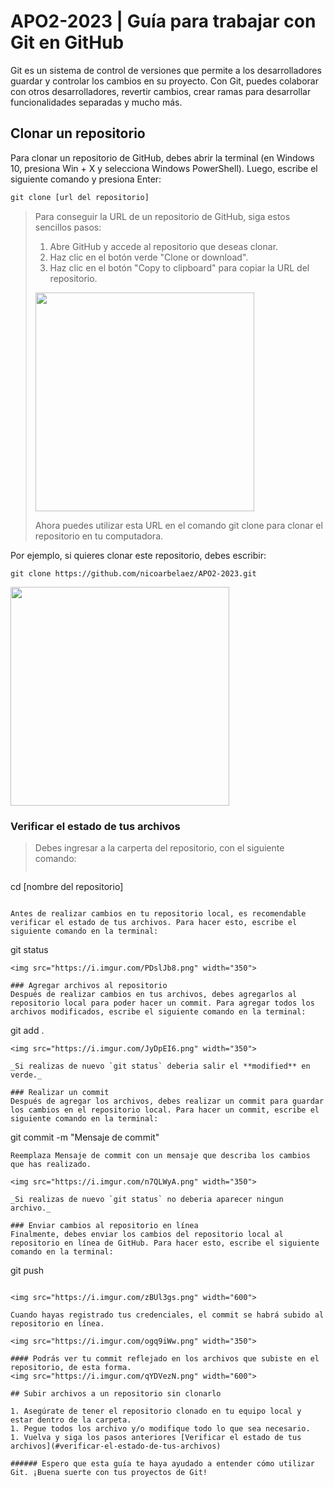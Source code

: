 # APO2-2023 | Guía para trabajar con Git en GitHub
Git es un sistema de control de versiones que permite a los desarrolladores guardar y controlar los cambios en su proyecto. Con Git, puedes colaborar con otros desarrolladores, revertir cambios, crear ramas para desarrollar funcionalidades separadas y mucho más.

## Clonar un repositorio
Para clonar un repositorio de GitHub, debes abrir la terminal (en Windows 10, presiona Win + X y selecciona Windows PowerShell). Luego, escribe el siguiente comando y presiona Enter:

```cmd
git clone [url del repositorio]
```

>Para conseguir la URL de un repositorio de GitHub, siga estos sencillos pasos:
>
>1. Abre GitHub y accede al repositorio que deseas clonar.
>1. Haz clic en el botón verde "Clone or download".
>1. Haz clic en el botón "Copy to clipboard" para copiar la URL del repositorio.
>
><img src="https://i.imgur.com/fBjIZEa.png" width="350">
>
>Ahora puedes utilizar esta URL en el comando git clone para clonar el repositorio en tu computadora.

Por ejemplo, si quieres clonar este repositorio, debes escribir:

```
git clone https://github.com/nicoarbelaez/APO2-2023.git
```
<img src="https://i.imgur.com/M3JAp7q.png" width="350">

### Verificar el estado de tus archivos
>Debes ingresar a la carperta del repositorio, con el siguiente comando:
>```
cd [nombre del repositorio]
```

Antes de realizar cambios en tu repositorio local, es recomendable verificar el estado de tus archivos. Para hacer esto, escribe el siguiente comando en la terminal:

```
git status
```
<img src="https://i.imgur.com/PDslJb8.png" width="350">

### Agregar archivos al repositorio
Después de realizar cambios en tus archivos, debes agregarlos al repositorio local para poder hacer un commit. Para agregar todos los archivos modificados, escribe el siguiente comando en la terminal:

```
git add .
```
<img src="https://i.imgur.com/JyDpEI6.png" width="350">

_Si realizas de nuevo `git status` deberia salir el **modified** en verde._

### Realizar un commit
Después de agregar los archivos, debes realizar un commit para guardar los cambios en el repositorio local. Para hacer un commit, escribe el siguiente comando en la terminal:

```
git commit -m "Mensaje de commit"
```
Reemplaza Mensaje de commit con un mensaje que describa los cambios que has realizado.

<img src="https://i.imgur.com/n7QLWyA.png" width="350">

_Si realizas de nuevo `git status` no deberia aparecer ningun archivo._

### Enviar cambios al repositorio en línea
Finalmente, debes enviar los cambios del repositorio local al repositorio en línea de GitHub. Para hacer esto, escribe el siguiente comando en la terminal:

```
git push
```

<img src="https://i.imgur.com/zBUl3gs.png" width="600">

Cuando hayas registrado tus credenciales, el commit se habrá subido al repositorio en línea.

<img src="https://i.imgur.com/ogq9iWw.png" width="350">

#### Podrás ver tu commit reflejado en los archivos que subiste en el repositorio, de esta forma.
<img src="https://i.imgur.com/qYDVezN.png" width="600">

## Subir archivos a un repositorio sin clonarlo

1. Asegúrate de tener el repositorio clonado en tu equipo local y estar dentro de la carpeta.
1. Pegue todos los archivo y/o modifique todo lo que sea necesario.
1. Vuelva y siga los pasos anteriores [Verificar el estado de tus archivos](#verificar-el-estado-de-tus-archivos)

###### Espero que esta guía te haya ayudado a entender cómo utilizar Git. ¡Buena suerte con tus proyectos de Git!
